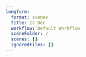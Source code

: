 ```yaml
---
longform:
  format: scenes
  title: 12_Dec
  workflow: Default Workflow
  sceneFolder: /
  scenes: []
  ignoredFiles: []
---
```

